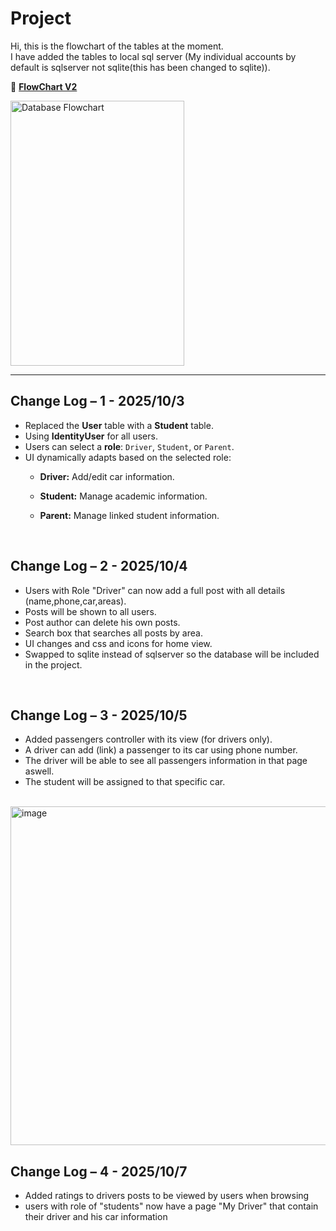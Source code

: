 # Project

Hi, this is the flowchart of the tables at the moment. <br> I have added the tables to local sql server (My individual accounts by default is sqlserver not sqlite(this has been changed to sqlite)). <br>

📄 **[FlowChart V2](https://drive.google.com/file/d/1zkqRh20PhbxSPWsJ4BazyAK7lLSVKNWd/view?usp=drive_link)**

<img width="278" height="424" alt="Database Flowchart" src="https://github.com/user-attachments/assets/52dee91f-0c99-4263-8b0f-2c0f68162144" />

---

## Change Log – 1 - 2025/10/3

- Replaced the **User** table with a **Student** table.  
- Using **IdentityUser** for all users.  
- Users can select a **role**: `Driver`, `Student`, or `Parent`.  
- UI dynamically adapts based on the selected role:  
  - **Driver:** Add/edit car information.  
  - **Student:** Manage academic information.  
  - **Parent:** Manage linked student information.
 
    <br>
    
## Change Log – 2 - 2025/10/4
- Users with Role "Driver" can now add a full post with all details (name,phone,car,areas).
- Posts will be shown to all users.
- Post author can delete his own posts.
- Search box that searches all posts by area.
- UI changes and css and icons for home view.
- Swapped to sqlite instead of sqlserver so the database will be included in the project.
<br>

## Change Log – 3 - 2025/10/5
- Added passengers controller with its view (for drivers only).
- A driver can add (link) a passenger to its car using phone number.
- The driver will be able to see all passengers information in that page aswell.
- The student will be assigned to that specific car.

<br>
<img width="574" height="542" alt="image" src="https://github.com/user-attachments/assets/59053608-b8e8-4b93-8bf1-c06e33e03601" />

## Change Log – 4 - 2025/10/7
- Added ratings to drivers posts to be viewed by users when browsing
- users with role of "students" now have a page "My Driver" that contain their driver and his car information